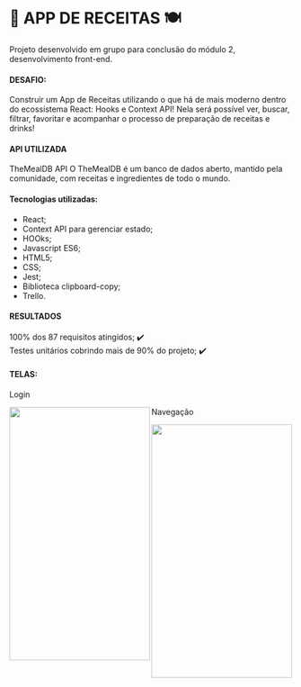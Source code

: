 # :rocket: APP DE RECEITAS :plate_with_cutlery:


Projeto desenvolvido em grupo para conclusão do módulo 2, desenvolvimento front-end.

#### DESAFIO:

Construir um App de Receitas utilizando o que há de mais moderno dentro do ecossistema React: Hooks e Context API!
Nela será possível ver, buscar, filtrar, favoritar e acompanhar o processo de preparação de receitas e drinks!

#### API UTILIZADA 
TheMealDB API
O TheMealDB é um banco de dados aberto, mantido pela comunidade, com receitas e ingredientes de todo o mundo.


#### Tecnologias utilizadas: 
* React;
* Context API para gerenciar estado;
* HOOks;
* Javascript ES6;
* HTML5;
* CSS;
* Jest;
* Biblioteca clipboard-copy;
* Trello.

#### RESULTADOS
100% dos 87 requisitos atingidos; :heavy_check_mark: <br>
Testes  unitários cobrindo mais de 90% do projeto; :heavy_check_mark:

#### TELAS:

<p float="left">

Login         

<img src="https://user-images.githubusercontent.com/21336683/114956285-ec9afb80-9e34-11eb-9773-2e3832e74fd1.gif" width="250" height="450" align="left"/>

Navegação

<img src="https://user-images.githubusercontent.com/21336683/114956285-ec9afb80-9e34-11eb-9773-2e3832e74fd1.gif" width="250" height="450"/>

</p>

